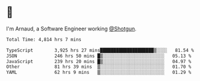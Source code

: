 # 👋

I'm Arnaud, a Software Engineer working [@Shotgun](https://shotgun.live).

<!--START_SECTION:waka-->

```txt
Total Time: 4,814 hrs 7 mins

TypeScript        3,925 hrs 27 mins████████████████████▒░░░░   81.54 %
JSON              246 hrs 50 mins █▒░░░░░░░░░░░░░░░░░░░░░░░   05.13 %
JavaScript        239 hrs 20 mins █▒░░░░░░░░░░░░░░░░░░░░░░░   04.97 %
Other             81 hrs 39 mins  ▒░░░░░░░░░░░░░░░░░░░░░░░░   01.70 %
YAML              62 hrs 9 mins   ▒░░░░░░░░░░░░░░░░░░░░░░░░   01.29 %
```

<!--END_SECTION:waka-->
